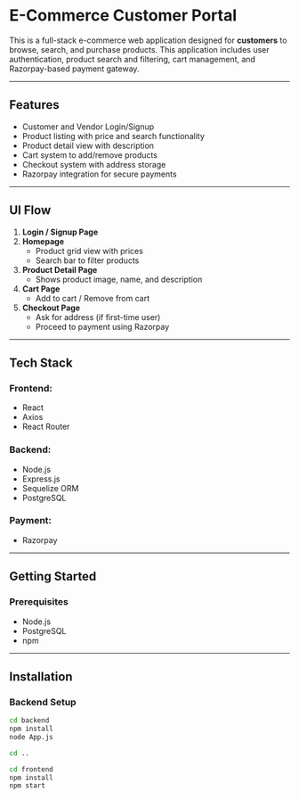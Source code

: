 # E-Commerce Customer Portal

This is a full-stack e-commerce web application designed for **customers** to browse, search, and purchase products. This application includes user authentication, product search and filtering, cart management, and Razorpay-based payment gateway.

---

## Features

- Customer and Vendor Login/Signup
- Product listing with price and search functionality
- Product detail view with description
- Cart system to add/remove products
- Checkout system with address storage
- Razorpay integration for secure payments

---

## UI Flow

1. **Login / Signup Page**
2. **Homepage**
   - Product grid view with prices
   - Search bar to filter products
3. **Product Detail Page**
   - Shows product image, name, and description
4. **Cart Page**
   - Add to cart / Remove from cart
5. **Checkout Page**
   - Ask for address (if first-time user)
   - Proceed to payment using Razorpay

---

## Tech Stack

### Frontend:
- React
- Axios
- React Router

### Backend:
- Node.js
- Express.js
- Sequelize ORM
- PostgreSQL

### Payment:
- Razorpay

---

## Getting Started

### Prerequisites

- Node.js
- PostgreSQL
- npm 

---

## Installation

### Backend Setup

```bash
cd backend
npm install
node App.js

cd ..

cd frontend
npm install
npm start


